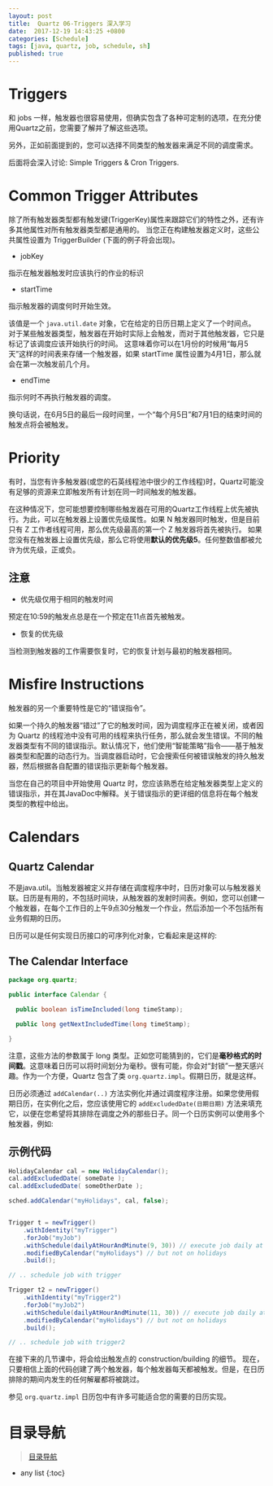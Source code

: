 ```yaml
---
layout: post
title:  Quartz 06-Triggers 深入学习
date:  2017-12-19 14:43:25 +0800
categories: [Schedule]
tags: [java, quartz, job, schedule, sh]
published: true
---
```


# Triggers

和 jobs 一样，触发器也很容易使用，但确实包含了各种可定制的选项，在充分使用Quartz之前，您需要了解并了解这些选项。

另外，正如前面提到的，您可以选择不同类型的触发器来满足不同的调度需求。

后面将会深入讨论: Simple Triggers & Cron Triggers.

# Common Trigger Attributes

除了所有触发器类型都有触发键(TriggerKey)属性来跟踪它们的特性之外，还有许多其他属性对所有触发器类型都是通用的。
当您正在构建触发器定义时，这些公共属性设置为 TriggerBuilder (下面的例子将会出现)。

- jobKey

指示在触发器触发时应该执行的作业的标识

- startTime

指示触发器的调度何时开始生效。

该值是一个 `java.util.date` 对象，它在给定的日历日期上定义了一个时间点。
对于某些触发器类型，触发器在开始时实际上会触发，而对于其他触发器，它只是标记了该调度应该开始执行的时间。
这意味着你可以在1月份的时候用“每月5天”这样的时间表来存储一个触发器，如果 startTime 属性设置为4月1日，那么就会在第一次触发前几个月。


- endTime

指示何时不再执行触发器的调度。

换句话说，在6月5日的最后一段时间里，一个“每个月5日”和7月1日的结束时间的触发点将会被触发。

# Priority

有时，当您有许多触发器(或您的石英线程池中很少的工作线程)时，Quartz可能没有足够的资源来立即触发所有计划在同一时间触发的触发器。

在这种情况下，您可能想要控制哪些触发器在可用的Quartz工作线程上优先被执行。为此，可以在触发器上设置优先级属性。如果 N 触发器同时触发，但是目前只有 Z 工作者线程可用，那么优先级最高的第一个 Z 触发器将首先被执行。
如果您没有在触发器上设置优先级，那么它将使用**默认的优先级5**。任何整数值都被允许为优先级，正或负。

## 注意

- 优先级仅用于相同的触发时间

预定在10:59的触发点总是在一个预定在11点首先被触发。

- 恢复的优先级

当检测到触发器的工作需要恢复时，它的恢复计划与最初的触发器相同。


# Misfire Instructions

触发器的另一个重要特性是它的“错误指令”。

如果一个持久的触发器“错过”了它的触发时间，因为调度程序正在被关闭，或者因为 Quartz 的线程池中没有可用的线程来执行任务，那么就会发生错误。不同的触发器类型有不同的错误指示。默认情况下，他们使用“智能策略”指令——基于触发器类型和配置的动态行为。当调度器启动时，它会搜索任何被错误触发的持久触发器，然后根据各自配置的错误指示更新每个触发器。

当您在自己的项目中开始使用 Quartz 时，您应该熟悉在给定触发器类型上定义的错误指示，并在其JavaDoc中解释。关于错误指示的更详细的信息将在每个触发类型的教程中给出。

# Calendars

## Quartz Calendar 

不是java.util。当触发器被定义并存储在调度程序中时，日历对象可以与触发器关联。日历是有用的，不包括时间块，从触发器的发射时间表。例如，您可以创建一个触发器，在每个工作日的上午9点30分触发一个作业，然后添加一个不包括所有业务假期的日历。


日历可以是任何实现日历接口的可序列化对象，它看起来是这样的:

## The Calendar Interface

```java
package org.quartz;

public interface Calendar {

  public boolean isTimeIncluded(long timeStamp);

  public long getNextIncludedTime(long timeStamp);

}
```

注意，这些方法的参数属于 long 类型。正如您可能猜到的，它们是**毫秒格式的时间戳**。这意味着日历可以将时间划分为毫秒。很有可能，你会对“封锁”一整天感兴趣。作为一个方便，Quartz 包含了类 `org.quartz.impl`。假期日历，就是这样。

日历必须通过 `addCalendar(..)` 方法实例化并通过调度程序注册。如果您使用假期日历，在实例化之后，您应该使用它的 `addExcludedDate(日期日期)` 方法来填充它，以便在您希望将其排除在调度之外的那些日子。同一个日历实例可以使用多个触发器，例如:

## 示例代码

```java
HolidayCalendar cal = new HolidayCalendar();
cal.addExcludedDate( someDate );
cal.addExcludedDate( someOtherDate );

sched.addCalendar("myHolidays", cal, false);


Trigger t = newTrigger()
    .withIdentity("myTrigger")
    .forJob("myJob")
    .withSchedule(dailyAtHourAndMinute(9, 30)) // execute job daily at 9:30
    .modifiedByCalendar("myHolidays") // but not on holidays
    .build();

// .. schedule job with trigger

Trigger t2 = newTrigger()
    .withIdentity("myTrigger2")
    .forJob("myJob2")
    .withSchedule(dailyAtHourAndMinute(11, 30)) // execute job daily at 11:30
    .modifiedByCalendar("myHolidays") // but not on holidays
    .build();

// .. schedule job with trigger2
```

在接下来的几节课中，将会给出触发点的 construction/building 的细节。
现在，只要相信上面的代码创建了两个触发器，每个触发器每天都被触发。但是，在日历排除的期间内发生的任何解雇都将被跳过。

参见 `org.quartz.impl` 日历包中有许多可能适合您的需要的日历实现。

# 目录导航

> [目录导航](https://blog.csdn.net/ryo1060732496/article/details/79794802)

* any list
{:toc}